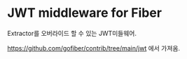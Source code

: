 # JWT middleware for Fiber

Extractor를 오버라이드 할 수 있는 JWT미들웨어.

https://github.com/gofiber/contrib/tree/main/jwt
에서 가져옴.
